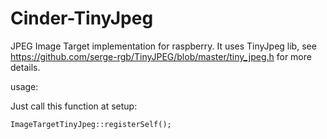 # Cinder-TinyJpeg
JPEG Image Target implementation for raspberry. It uses TinyJpeg lib, see https://github.com/serge-rgb/TinyJPEG/blob/master/tiny_jpeg.h for more details.


usage:

Just call this function at setup: 

``ImageTargetTinyJpeg::registerSelf();``
